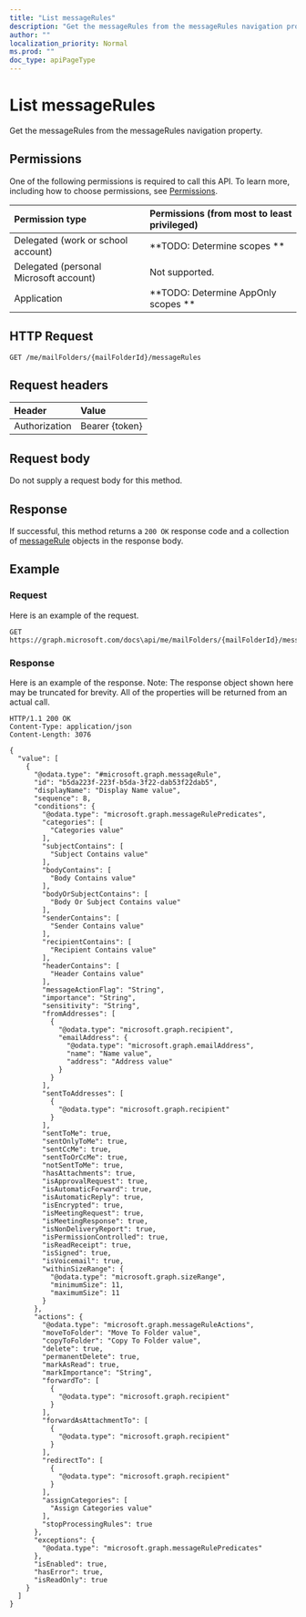 ```yaml
---
title: "List messageRules"
description: "Get the messageRules from the messageRules navigation property."
author: ""
localization_priority: Normal
ms.prod: ""
doc_type: apiPageType
---
```


# List messageRules

Get the messageRules from the messageRules navigation property.

## Permissions
One of the following permissions is required to call this API. To learn more, including how to choose permissions, see [Permissions](/concepts/permissions-reference.md).

|Permission type|Permissions (from most to least privileged)|
|:---|:---|
|Delegated (work or school account)|**TODO: Determine scopes **|
|Delegated (personal Microsoft account)|Not supported.|
|Application|**TODO: Determine AppOnly scopes **|

## HTTP Request
<!-- {
  "blockType": "ignored"
}
-->
``` http
GET /me/mailFolders/{mailFolderId}/messageRules
```

## Request headers
|Header|Value|
|:---|:---|
|Authorization|Bearer {token}|

## Request body
Do not supply a request body for this method.

## Response
If successful, this method returns a `200 OK` response code and a collection of [messageRule](../resources/messagerule.md) objects in the response body.

## Example

### Request
Here is an example of the request.
<!-- {
  "blockType": "request",
  "name": "get_messagerule"
}
-->
``` http
GET https://graph.microsoft.com/docs\api/me/mailFolders/{mailFolderId}/messageRules
```

### Response
Here is an example of the response. Note: The response object shown here may be truncated for brevity. All of the properties will be returned from an actual call.
<!-- {
  "blockType": "response",
  "truncated": true,
  "@odata.type": "collection(microsoft.graph.messagerule)"
}
-->
``` http
HTTP/1.1 200 OK
Content-Type: application/json
Content-Length: 3076

{
  "value": [
    {
      "@odata.type": "#microsoft.graph.messageRule",
      "id": "b5da223f-223f-b5da-3f22-dab53f22dab5",
      "displayName": "Display Name value",
      "sequence": 8,
      "conditions": {
        "@odata.type": "microsoft.graph.messageRulePredicates",
        "categories": [
          "Categories value"
        ],
        "subjectContains": [
          "Subject Contains value"
        ],
        "bodyContains": [
          "Body Contains value"
        ],
        "bodyOrSubjectContains": [
          "Body Or Subject Contains value"
        ],
        "senderContains": [
          "Sender Contains value"
        ],
        "recipientContains": [
          "Recipient Contains value"
        ],
        "headerContains": [
          "Header Contains value"
        ],
        "messageActionFlag": "String",
        "importance": "String",
        "sensitivity": "String",
        "fromAddresses": [
          {
            "@odata.type": "microsoft.graph.recipient",
            "emailAddress": {
              "@odata.type": "microsoft.graph.emailAddress",
              "name": "Name value",
              "address": "Address value"
            }
          }
        ],
        "sentToAddresses": [
          {
            "@odata.type": "microsoft.graph.recipient"
          }
        ],
        "sentToMe": true,
        "sentOnlyToMe": true,
        "sentCcMe": true,
        "sentToOrCcMe": true,
        "notSentToMe": true,
        "hasAttachments": true,
        "isApprovalRequest": true,
        "isAutomaticForward": true,
        "isAutomaticReply": true,
        "isEncrypted": true,
        "isMeetingRequest": true,
        "isMeetingResponse": true,
        "isNonDeliveryReport": true,
        "isPermissionControlled": true,
        "isReadReceipt": true,
        "isSigned": true,
        "isVoicemail": true,
        "withinSizeRange": {
          "@odata.type": "microsoft.graph.sizeRange",
          "minimumSize": 11,
          "maximumSize": 11
        }
      },
      "actions": {
        "@odata.type": "microsoft.graph.messageRuleActions",
        "moveToFolder": "Move To Folder value",
        "copyToFolder": "Copy To Folder value",
        "delete": true,
        "permanentDelete": true,
        "markAsRead": true,
        "markImportance": "String",
        "forwardTo": [
          {
            "@odata.type": "microsoft.graph.recipient"
          }
        ],
        "forwardAsAttachmentTo": [
          {
            "@odata.type": "microsoft.graph.recipient"
          }
        ],
        "redirectTo": [
          {
            "@odata.type": "microsoft.graph.recipient"
          }
        ],
        "assignCategories": [
          "Assign Categories value"
        ],
        "stopProcessingRules": true
      },
      "exceptions": {
        "@odata.type": "microsoft.graph.messageRulePredicates"
      },
      "isEnabled": true,
      "hasError": true,
      "isReadOnly": true
    }
  ]
}
```

